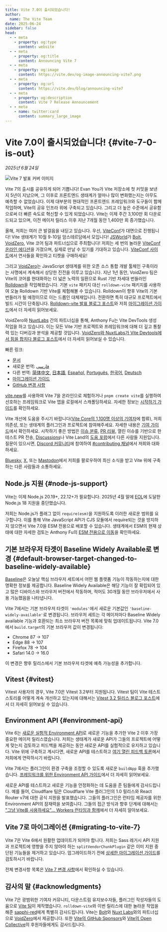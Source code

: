 ```yaml
---
title: Vite 7.0이 출시되었습니다!
author:
  name: The Vite Team
date: 2025-06-24
sidebar: false
head:
  - - meta
    - property: og:type
      content: website
  - - meta
    - property: og:title
      content: Announcing Vite 7
  - - meta
    - property: og:image
      content: https://vite.dev/og-image-announcing-vite7.png
  - - meta
    - property: og:url
      content: https://vite.dev/blog/announcing-vite7
  - - meta
    - property: og:description
      content: Vite 7 Release Announcement
  - - meta
    - name: twitter:card
      content: summary_large_image
---
```


# Vite 7.0이 출시되었습니다! {#vite-7-0-is-out}

_2025년 6월 24일_

![Vite 7 발표 커버 이미지](/og-image-announcing-vite7.png)

Vite 7의 출시를 공유하게 되어 기쁩니다! Evan You가 Vite 저장소에 첫 커밋을 보낸 지 5년이 지났으며, 그 이후로 프론트엔드 생태계가 얼마나 많이 변화했는지는 아무도 예측할 수 없었습니다. 이제 대부분의 현대적인 프론트엔드 프레임워크와 도구들이 함께 작업하며, Vite의 공유 인프라 위에 구축되고 있습니다. 그리고 더 높은 수준에서 공유함으로써 더 빠른 속도로 혁신할 수 있게 되었습니다. Vite는 이제 주간 3,100만 회 다운로드되고 있으며, 이전 메이저 릴리스 이후 지난 7개월 동안 1,400만 회 증가했습니다.

올해, 저희는 여러 큰 발걸음을 내딛고 있습니다. 우선, [ViteConf](https://viteconf.org)가 대면으로 진행됩니다! Vite 생태계가 10월 9-10일 암스테르담에서 모입니다! [JSWorld](https://jsworldconference.com/)가 [Bolt](https://bolt.new), [VoidZero](https://voidzero.dev), Vite 코어 팀과 파트너십으로 주최합니다! 저희는 세 번의 놀라운 [ViteConf 온라인 에디션](https://www.youtube.com/@viteconf/playlists)을 가졌으며, 실제로 만날 수 있기를 기대하고 있습니다. [ViteConf 사이트](https://viteconf.org)에서 연사들을 확인하고 티켓을 구매하세요!

그리고 [VoidZero](https://voidzero.dev/posts/announcing-voidzero-inc)는 JavaScript 생태계를 위한 오픈 소스 통합 개발 툴체인 구축이라는 사명에서 계속해서 상당한 진전을 이루고 있습니다. 지난 1년 동안, VoidZero 팀은 Vite의 코어를 현대화하는 더 넓은 노력의 일환으로 Rust 기반 차세대 번들러인 [Rolldown](https://rolldown.rs/)을 작업해왔습니다. 기본 `vite` 패키지 대신 `rolldown-vite` 패키지를 사용하여 오늘 Rolldown 기반 Vite를 체험해볼 수 있습니다. Rolldown이 향후 Vite의 기본 번들러가 될 예정이므로 이는 드롭인 대체재입니다. 전환하면 특히 대규모 프로젝트에서 빌드 시간이 단축됩니다. [Rolldown-vite 발표 블로그 포스트](https://voidzero.dev/posts/announcing-rolldown-vite)와 저희 [마이그레이션 가이드](https://vite.dev/rolldown)에서 더 자세히 읽어보세요.

VoidZero와 [NuxtLabs](https://nuxtlabs.com/) 간의 파트너십을 통해, Anthony Fu는 Vite DevTools 생성 작업을 하고 있습니다. 이는 모든 Vite 기반 프로젝트와 프레임워크에 대해 더 깊고 통찰력 있는 디버깅과 분석을 제공할 것입니다. [VoidZero와 NuxtLabs가 Vite Devtools에서 힘을 합치다 블로그 포스트](https://voidzero.dev/posts/voidzero-nuxtlabs-vite-devtools)에서 더 자세히 읽어보실 수 있습니다.

빠른 링크:

- [문서](/)
- 새로운 번역: [فارسی](https://fa.vite.dev/)
- 다른 번역: [简体中文](https://cn.vite.dev/), [日本語](https://ja.vite.dev/), [Español](https://es.vite.dev/), [Português](https://pt.vite.dev/), [한국어](https://ko.vite.dev/), [Deutsch](https://de.vite.dev/)
- [마이그레이션 가이드](/guide/migration)
- [GitHub 변경 사항](https://github.com/vitejs/vite/blob/main/packages/vite/CHANGELOG.md)

[vite.new](https://vite.new)를 사용하여 Vite 7을 온라인으로 체험하거나 `pnpm create vite`를 실행하여 선호하는 프레임워크로 Vite 앱을 로컬에서 스캐폴딩하세요. 자세한 정보는 [시작하기 가이드](/guide/)를 확인하세요.

Vite 개선에 도움을 주시기 바랍니다([Vite Core의 1,100명 이상의 기여자](https://github.com/vitejs/vite/graphs/contributors)에 합류), 저희 의존성, 또는 생태계의 플러그인과 프로젝트에 참여해주세요. 자세한 내용은 [기여 가이드](https://github.com/vitejs/vite/blob/main/CONTRIBUTING.md)에서 확인하세요. 시작하기 좋은 방법은 [이슈 분류](https://github.com/vitejs/vite/issues), [PR 리뷰](https://github.com/vitejs/vite/pulls), 열린 이슈를 기반으로 한 테스트 PR 전송, [Discussions](https://github.com/vitejs/vite/discussions)나 Vite Land의 [도움 포럼](https://discord.com/channels/804011606160703521/1019670660856942652)에서 다른 사람들 지원입니다. 질문이 있으시면, [Discord 커뮤니티](http://chat.vite.dev/)에 참여하여 [#contributing 채널](https://discord.com/channels/804011606160703521/804439875226173480)에서 저희와 대화하세요.

[Bluesky](https://bsky.app/profile/vite.dev), [X](https://twitter.com/vite_js), 또는 [Mastodon](https://webtoo.ls/@vite)에서 저희를 팔로우하여 최신 소식을 받고 Vite 위에 구축하는 다른 사람들과 소통하세요.

## Node.js 지원 {#node-js-support}

Vite는 이제 Node.js 20.19+, 22.12+가 필요합니다. 2025년 4월 말에 [EOL](https://endoflife.date/nodejs)에 도달한 Node.js 18 지원을 중단했습니다.

저희는 Node.js가 플래그 없이 `require(esm)`을 지원하도록 이러한 새로운 범위를 요구합니다. 이를 통해 Vite JavaScript API가 CJS 모듈에서 require되는 것을 방지하지 않으면서 Vite 7.0을 ESM 전용으로 배포할 수 있습니다. 생태계에서 ESM의 현재 상태에 대한 자세한 검토는 Anthony Fu의 [ESM 전용으로 이동](https://antfu.me/posts/move-on-to-esm-only)을 확인하세요.

## 기본 브라우저 타겟이 Baseline Widely Available로 변경 {#default-browser-target-changed-to-baseline-widely-available}

[Baseline](https://web-platform-dx.github.io/web-features/)은 오늘날 핵심 브라우저 세트에서 어떤 웹 플랫폼 기능이 작동하는지에 대한 명확한 정보를 제공합니다. Baseline Widely Available은 해당 기능이 잘 확립되어 있고 많은 디바이스와 브라우저 버전에서 작동하며, 적어도 30개월 동안 브라우저에서 사용 가능했음을 나타냅니다.

Vite 7에서는 기본 브라우저 타겟이 `'modules'`에서 새로운 기본값인 `'baseline-widely-available'`로 변경됩니다. 브라우저 세트는 각 메이저마다 Baseline Widely available 기능과 호환되는 최소 브라우저 버전 목록에 맞춰 업데이트됩니다. Vite 7.0에서 `build.target`의 기본 브라우저 값이 변경됩니다:

- Chrome 87 → 107
- Edge 88 → 107
- Firefox 78 → 104
- Safari 14.0 → 16.0

이 변경은 향후 릴리스에서 기본 브라우저 타겟에 예측 가능성을 추가합니다.

## Vitest {#vitest}

Vitest 사용자의 경우, Vite 7.0은 Vitest 3.2부터 지원됩니다. Vitest 팀이 Vite 테스트 스토리를 어떻게 계속 개선하고 있는지에 대해서는 [Vitest 3.2 릴리스 블로그 포스트](https://vitest.dev/blog/vitest-3-2.html)에서 더 자세히 읽어보실 수 있습니다.

## Environment API {#environment-api}

Vite 6는 [새로운 실험적 Environment API](https://vite.dev/blog/announcing-vite6.html#experimental-environment-api)로 새로운 기능을 추가한 Vite 2 이후 가장 중요한 메이저 릴리스였습니다. 저희는 생태계가 새로운 API가 그들의 프로젝트에 어떻게 맞는지 검토하고 피드백을 제공하는 동안 새로운 API를 실험적으로 유지하고 있습니다. Vite 위에 구축하고 계시다면, 새로운 API를 테스트하고 [여기 열린 피드백 토론](https://github.com/vitejs/vite/discussions/16358)에서 저희에게 연락하시기 바랍니다.

Vite 7에서는 플러그인이 환경 구축을 조정할 수 있도록 새로운 `buildApp` 훅을 추가했습니다. [프레임워크를 위한 Environment API 가이드](/guide/api-environment-frameworks.html#environments-during-build)에서 더 자세히 읽어보세요.

새로운 API를 테스트하고 새로운 기능을 안정화하는 데 도움을 준 팀들에게 감사드립니다. 예를 들어, Cloudflare 팀은 Cloudflare Vite 플러그인의 1.0 릴리스와 React Router v7에 대한 공식 지원을 발표했습니다. 그들의 플러그인은 런타임 제공자를 위한 Environment API의 잠재력을 보여줍니다. 그들의 접근 방식과 향후 단계에 대해서는 ["그냥 Vite를 사용하세요"… Workers 런타임과 함께](https://blog.cloudflare.com/introducing-the-cloudflare-vite-plugin/)에서 더 자세히 알아보세요.

## Vite 7로 마이그레이션 {#migrating-to-vite-7}

Vite 7은 Vite 6에서 원활한 업데이트가 되어야 합니다. 저희는 Sass 레거시 API 지원과 프로젝트에 영향을 주지 않아야 하는 `splitVendorChunkPlugin` 같은 이미 지원 중단된 기능들을 제거하고 있습니다. 업그레이드하기 전에 [상세한 마이그레이션 가이드](/guide/migration)를 검토하시기 바랍니다.

전체 변경사항 목록은 [Vite 7 변경 사항](https://github.com/vitejs/vite/blob/main/packages/vite/CHANGELOG.md)에서 확인하실 수 있습니다.

## 감사의 말 {#acknowledgments}

Vite 7은 광범위한 기여자 커뮤니티, 다운스트림 유지보수자들, 플러그인 작성자들의 도움으로 [Vite 팀](/team)이 제작했습니다. `rolldown-vite`와 이번 릴리스에 대한 놀라운 작업을 해준 [sapphi-red](https://github.com/sapphi-red)에게 특별히 감사드립니다. Vite는 [Bolt](https://bolt.new/)와 [Nuxt Labs](https://nuxtlabs.com/)와의 파트너십으로 [VoidZero](https://voidzero.dev)에서 제공합니다. 또한 [Vite의 GitHub Sponsors](https://github.com/sponsors/vitejs)와 [Vite의 Open Collective](https://opencollective.com/vite)의 후원자들에게도 감사드립니다.
